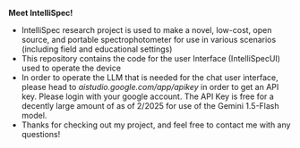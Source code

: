 **Meet IntelliSpec!**
- IntelliSpec research project is used to make a novel, low-cost, open source, and portable spectrophotometer for use in various scenarios (including field and educational settings)
- This repository contains the code for the user Interface (IntelliSpecUI) used to operate the device
- In order to operate the LLM that is needed for the chat user interface, please head to *aistudio.google.com/app/apikey* in order to get an API key. Please login with your google account. The API Key is free for a decently large amount of as of 2/2025 for use of the Gemini 1.5-Flash model.
- Thanks for checking out my project, and feel free to contact me with any questions!
